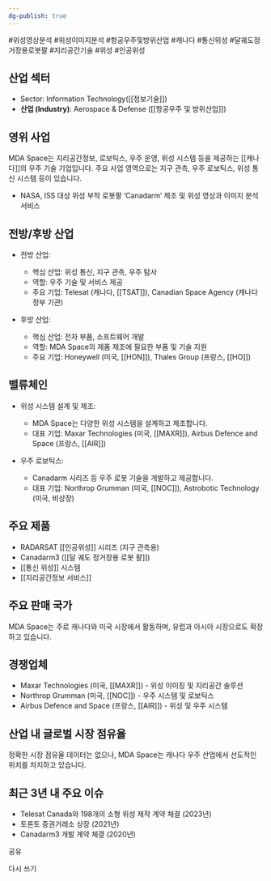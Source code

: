 ```yaml
---
dg-publish: true
---
```

#위성영상분석 #위성이미지분석 #항공우주및방위산업 #캐나다 #통신위성 #달궤도정거장용로봇팔 #지리공간기술 #위성 #인공위성 


## 산업 섹터

- Sector: Information Technology([[정보기술]])
- **산업 (Industry)**: Aerospace & Defense ([[항공우주 및 방위산업]])
## 영위 사업

MDA Space는 지리공간정보, 로보틱스, 우주 운영, 위성 시스템 등을 제공하는 [[캐나다]]의 우주 기술 기업입니다. 주요 사업 영역으로는 지구 관측, 우주 로보틱스, 위성 통신 시스템 등이 있습니다.

- NASA, ISS 대상 위성 부착 로봇팔 ‘Canadarm’ 제조 및 위성 영상과 이미지 분석 서비스

## 전방/후방 산업

- 전방 산업:
    
    - 핵심 산업: 위성 통신, 지구 관측, 우주 탐사
    - 역할: 우주 기술 및 서비스 제공
    - 주요 기업: Telesat (캐나다, [[TSAT]]), Canadian Space Agency (캐나다 정부 기관)
    
- 후방 산업:
    
    - 핵심 산업: 전자 부품, 소프트웨어 개발
    - 역할: MDA Space의 제품 제조에 필요한 부품 및 기술 지원
    - 주요 기업: Honeywell (미국, [[HON]]), Thales Group (프랑스, [[HO]])
    

## 밸류체인

- 위성 시스템 설계 및 제조:
    
    - MDA Space는 다양한 위성 시스템을 설계하고 제조합니다.
    - 대표 기업: Maxar Technologies (미국, [[MAXR]]), Airbus Defence and Space (프랑스, [[AIR]])
    
- 우주 로보틱스:
    
    - Canadarm 시리즈 등 우주 로봇 기술을 개발하고 제공합니다.
    - 대표 기업: Northrop Grumman (미국, [[NOC]]), Astrobotic Technology (미국, 비상장)
    

## 주요 제품

- RADARSAT [[인공위성]] 시리즈 (지구 관측용)
- Canadarm3 ([[달 궤도 정거장용 로봇 팔]])
- [[통신 위성]] 시스템
- [[지리공간정보 서비스]]

## 주요 판매 국가

MDA Space는 주로 캐나다와 미국 시장에서 활동하며, 유럽과 아시아 시장으로도 확장하고 있습니다.

## 경쟁업체

- Maxar Technologies (미국, [[MAXR]]) - 위성 이미징 및 지리공간 솔루션
- Northrop Grumman (미국, [[NOC]]) - 우주 시스템 및 로보틱스
- Airbus Defence and Space (프랑스, [[AIR]]) - 위성 및 우주 시스템

## 산업 내 글로벌 시장 점유율

정확한 시장 점유율 데이터는 없으나, MDA Space는 캐나다 우주 산업에서 선도적인 위치를 차지하고 있습니다.

## 최근 3년 내 주요 이슈

- Telesat Canada와 198개의 소형 위성 제작 계약 체결 (2023년)
- 토론토 증권거래소 상장 (2021년)
- Canadarm3 개발 계약 체결 (2020년)

공유

다시 쓰기
